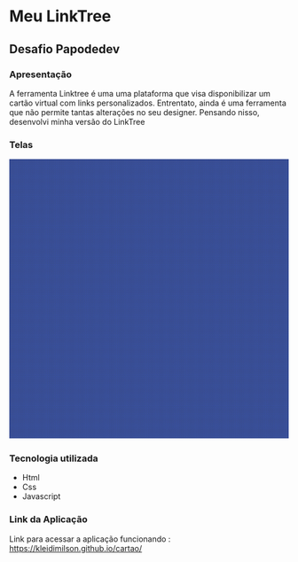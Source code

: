 
# Meu LinkTree

## Desafio Papodedev

### Apresentação

<p>A ferramenta Linktree é uma uma plataforma que visa disponibilizar um cartão virtual com links personalizados. Entrentato, ainda é uma ferramenta que não permite tantas alterações no seu designer. Pensando nisso, desenvolvi minha versão do LinkTree
</p>

### Telas


![alt img 1](https://github.com/kleidimilson/cartao/blob/master/assets/demo.gif?raw=true) 



### Tecnologia utilizada
<ul>
    <li>Html</li>
    <li>Css</li>
    <li>Javascript</li>
    
    
</ul>

### Link da Aplicação

Link para acessar a aplicação funcionando : https://kleidimilson.github.io/cartao/
